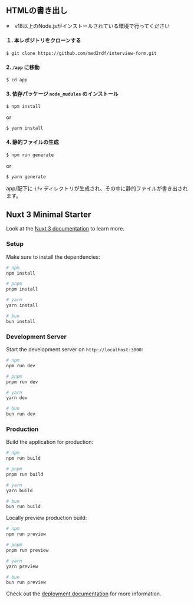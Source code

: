 ## HTMLの書き出し
※　v18以上のNode.jsがインストールされている環境で行ってください

#### １. 本レポジトリをクローンする
```
$ git clone https://github.com/med2rdf/interview-form.git
```
#### 2. `/app` に移動
```
$ cd app
```
#### 3. 依存パッケージ `node_mudules` のインストール
```
$ npm install
```
or
```
$ yarn install
```
#### 4. 静的ファイルの生成
```
$ npm run generate
```
or
```
$ yarn generate
```
app/配下に `ifv` ディレクトリが生成され、その中に静的ファイルが書き出されます。


## Nuxt 3 Minimal Starter

Look at the [Nuxt 3 documentation](https://nuxt.com/docs/getting-started/introduction) to learn more.

### Setup

Make sure to install the dependencies:

```bash
# npm
npm install

# pnpm
pnpm install

# yarn
yarn install

# bun
bun install
```

### Development Server

Start the development server on `http://localhost:3000`:

```bash
# npm
npm run dev

# pnpm
pnpm run dev

# yarn
yarn dev

# bun
bun run dev
```

### Production

Build the application for production:

```bash
# npm
npm run build

# pnpm
pnpm run build

# yarn
yarn build

# bun
bun run build
```

Locally preview production build:

```bash
# npm
npm run preview

# pnpm
pnpm run preview

# yarn
yarn preview

# bun
bun run preview
```

Check out the [deployment documentation](https://nuxt.com/docs/getting-started/deployment) for more information.
